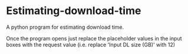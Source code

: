 # Estimating-download-time
A python program for estimating download time.
 
Once the program opens just replace the placeholder values in the input boxes
with the request value (i.e. replace 'Input DL size (GB)' with 12)
